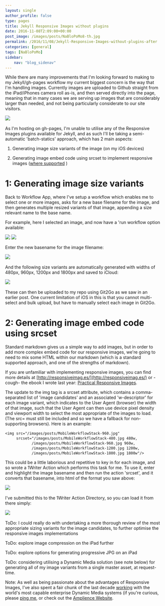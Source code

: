 ```yaml
---
layout: single
author_profile: false
type: pages
title: Jekyll Responsive Images without plugins
date: 2016-11-08T2:09:00+00:00
post_image: /images/posts/NaBloPoMo8-th.jpg
permalink: /2016/11/08/Jekyll-Responsive-Images-without-plugins-after
categories: [general]
tags: [NaBloPoMo]
sidebar:
    nav: "blog_sidenav"
---
```

While there are many improvements that I'm looking forward to making to my Jekyll/gh-pages workflow my current biggest concern is the way that I'm handling images. Currently images are uploaded to Github straight from the iPad/iPhones camera roll as-is, and then served directly into the page, meaning that in many cases we are serving up images that are considerably larger than needed, and not being particularly considerate to our site visitors.

<img src="/images/posts/NaBloPoMo8-webpagetest1-960.jpg" srcset="/images/posts/NaBloPoMo8-webpagetest1-480.jpg 480w, /images/posts/NaBloPoMo8-webpagetest1-960.jpg 960w, /images/posts/NaBloPoMo8-webpagetest1-1200.jpg 1200w, /images/posts/NaBloPoMo8-webpagetest1-1800.jpg 1800w"/>

As I'm hosting on gh-pages, I'm unable to utilise any of the Responsive Images plugins available for Jekyll, and as such I'll be taking a semi-automatic 'batch-statics' approach, which has 2 main aspects:

1) Generating image size variants of the image (on my iOS devices) 

2) Generating image embed code using srcset to implement responsive images ([where supported](http://caniuse.com/srcset/embed) )

# 1: Generating image size variants
Back to  Workflow App, where I've setup a workflow which enables me to select one or more images, asks for a new base filename for the image, and then generates multiple resized variants of that image, appending a size relevant name to the base name.

For example, here I selected an image, and now have a 'run workflow option available:

<img src="/images/posts/NaBloPoMo8-select-image-960.jpg" srcset="/images/posts/NaBloPoMo8-select-image-480.jpg 480w, /images/posts/NaBloPoMo8-select-image-960.jpg 960w, /images/posts/NaBloPoMo8-select-image-1200.jpg 1200w, /images/posts/NaBloPoMo8-select-image-1800.jpg 1800w"/>

<img src="/images/posts/NaBloPoMo8-run-workflow-960.jpg" srcset="/images/posts/NaBloPoMo8-run-workflow-480.jpg 480w, /images/posts/NaBloPoMo8-run-workflow-960.jpg 960w, /images/posts/NaBloPoMo8-run-workflow-1200.jpg 1200w, /images/posts/NaBloPoMo8-run-workflow-1800.jpg 1800w"/>

Enter the new basename for the image filename:

<img src="/images/posts/NaBloPoMo8-basename-960.jpg" srcset="/images/posts/NaBloPoMo8-basename-480.jpg 480w, /images/posts/NaBloPoMo8-basename-960.jpg 960w, /images/posts/NaBloPoMo8-basename-1200.jpg 1200w, /images/posts/NaBloPoMo8-basename-1800.jpg 1800w"/>

And the following size variants are automatically generated with widths of 480px, 960px, 1200px and 1800px and saved to iCloud:

<img src="/images/posts/NaBloPoMo8-icloud-960.jpg" srcset="/images/posts/NaBloPoMo8-icloud-480.jpg 480w, /images/posts/NaBloPoMo8-icloud-960.jpg 960w, /images/posts/NaBloPoMo8-icloud-1200.jpg 1200w, /images/posts/NaBloPoMo8-icloud-1800.jpg 1800w"/>

These can then be uploaded to my repo using Git2Go as we saw in an earlier post.
One current limitation of iOS in this is that you cannot multi-select and bulk upload, but have to manually select each image in Git2Go. 


# 2: Generating image embed code using srcset
Standard markdown gives us a simple way to add images, but in order to add more complex embed code for our responsive images, we're going to need to mix some HTML within our markdown (which is a standard supported approach, and one of the strengths of markdown).

If you are unfamiliar with implementing responsive images, you can find more details at [http://responsiveimag.es/](http://responsiveimag.es/) or -cough-  the ebook I wrote last year: [Practical Responsive Images](https://payhip.com/b/yPep).

The update to the img tag is a srcset attribute, which contains a comma-separated list of 'image candidates' and an associated 'w-descriptor' for each image variant, which indicates to the User Agent (browser) the width of that image, such that the User Agent can then use device pixel density and viewport width to select the most appropriate of the images to load. (The src= must still be included and so we have a fallback for non-supporting browsers). Here is an example: 

```
<img src="/images/posts/MobileWorkflowStack-960.jpg" 
	 srcset="/images/posts/MobileWorkflowStack-480.jpg 480w, 
			/images/posts/MobileWorkflowStack-960.jpg 960w, 
			/images/posts/MobileWorkflowStack-1200.jpg 1200w, 
			/images/posts/MobileWorkflowStack-1800.jpg 1800w"/>
```

This could be a little laborious and repetitive to key in for each image, and so wrote a 1Writer Action which performs this task for me. To use it, enter and highlight the image basename and then run the action 'srcset', and it converts that basename, into html of the format you saw above:

<img src="/images/posts/NaBloPoMo8-srcset-action-960.jpg" srcset="/images/posts/NaBloPoMo8-srcset-action-480.jpg 480w, /images/posts/NaBloPoMo8-srcset-action-960.jpg 960w, /images/posts/NaBloPoMo8-srcset-action-1200.jpg 1200w, /images/posts/NaBloPoMo8-srcset-action-1800.jpg 1800w"/>

I've submitted this to the 1Writer Action Directory, so you can load it from there simply:

<img src="/images/posts/NaBloPoMo8-srcset-action-directory-960.jpg" srcset="/images/posts/NaBloPoMo8-srcset-action-directory-480.jpg 480w, /images/posts/NaBloPoMo8-srcset-action-directory-960.jpg 960w, /images/posts/NaBloPoMo8-srcset-action-directory-1200.jpg 1200w, /images/posts/NaBloPoMo8-srcset-action-directory-1800.jpg 1800w"/>



ToDo: I could really do with undertaking a more thorough review of the most appropriate sizing variants for the image candidates, to further optimise the responsive images implementations

ToDo: explore image compression on the iPad further 

ToDo: explore options for generating progressive JPG on an iPad

ToDo: considering utilising a Dynamic Media solution (see note below) for generating all of my image variants from a single master asset, at request-time. 


Note:
As well as being passionate about the advantages of Responsive Images, I've also spent a fair chunk of the last decade [working](../../work) with the world's most capable enterprise Dynamic Media systems (if you're curious, please [ping me](https://twitter.com/bseymour), or check out the [Amplience Website](http://amplience.com/products/dynamic-media/).



